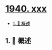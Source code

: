 # [1940. xxx](https://github.com/Tdahuyou/TNotes.leetcode/tree/main/notes/1940.%20xxx)

<!-- region:toc -->

- [1. 📝 概述](#1--概述)

<!-- endregion:toc -->

## 1. 📝 概述
